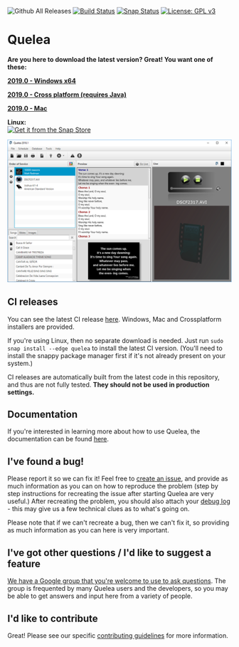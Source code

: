 ![Github All Releases](https://img.shields.io/github/downloads/quelea-projection/Quelea/total.svg)
 [![Build Status](https://travis-ci.com/quelea-projection/Quelea.svg?branch=master)](https://travis-ci.com/quelea-projection/Quelea) [![Snap Status](https://build.snapcraft.io/badge/quelea-projection/Quelea.svg)](https://build.snapcraft.io/user/quelea-projection/Quelea) [![License: GPL v3](https://img.shields.io/badge/License-GPL%20v3-blue.svg)](https://www.gnu.org/licenses/gpl-3.0)
 
# Quelea

**Are you here to download the latest version? Great! You want one of these:**

[**2019.0 - Windows x64**](https://github.com/quelea-projection/Quelea/releases/download/v2019.0/quelea-2019.0-x64-windows-install.exe)

[**2019.0 - Cross platform (requires Java)**](https://github.com/quelea-projection/Quelea/releases/download/v2019.0/quelea-2019.0-crossplatform-install.jar)

[**2019.0 - Mac**](https://github.com/quelea-projection/Quelea/releases/download/v2019.0/quelea-2019.0-mac.zip)

**Linux:**<br>
[![Get it from the Snap Store](https://snapcraft.io/static/images/badges/en/snap-store-black.svg)](https://snapcraft.io/quelea)

![screenshot](screenshot.png)

## CI releases
You can see the latest CI release [here](https://github.com/quelea-projection/Quelea/releases/tag/CI-RELEASE). Windows, Mac and Crossplatform installers are provided.

If you're using Linux, then no separate download is needed. Just run `sudo snap install --edge quelea` to install the latest CI version. (You'll need to install the snappy package manager first if it's not already present on your system.)

CI releases are automatically built from the latest code in this repository, and thus are not fully tested. **They should not be used in production settings.**

## Documentation

If you're interested in learning more about how to use Quelea, the documentation can be found [here](https://quelea-projection.github.io/docs/).

## I've found a bug!
Please report it so we can fix it! Feel free to [create an issue](https://github.com/quelea-projection/Quelea/issues), and provide as much information as you can on how to reproduce the problem (step by step instructions for recreating the issue after starting Quelea are very useful.) After recreating the problem, you should also attach your [debug log](https://quelea.org/wiki/index.php/Debug_log) - this may give us a few technical clues as to what's going on.

Please note that if we can't recreate a bug, then we can't fix it, so providing as much information as you can here is very important.

## I've got other questions / I'd like to suggest a feature
[We have a Google group that you're welcome to use to ask questions](https://groups.google.com/forum/#!forum/quelea-discuss). The group is frequented by many Quelea users and the developers, so you may be able to get answers and input here from a variety of people.

## I'd like to contribute
Great! Please see our specific [contributing guidelines](CONTRIBUTING.md) for more information.
